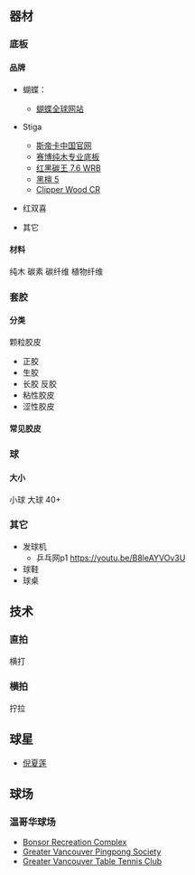 ## 器材
### 底板
#### 品牌
- 蝴蝶： 
   - [蝴蝶全球网站](https://www.butterfly-global.com/cn/)
- Stiga
  - [斯帝卡中国官网](http://www.stigasports.cn/)
  - [赛博纯木专业底板](http://www.stigasports.cn/product/diban/cybershape/665.html)
  - [红黑碳王 7.6 WRB](http://www.stigasports.cn/product/diban/carbo/432.html)
  - [黑檀 5](http://www.stigasports.cn/product/diban/hardwood/262.html)
  - [Clipper Wood CR](http://www.stigasports.cn/product/diban/clipper/239.html)
  
- 红双喜
- 其它
#### 材料
纯木
碳素
碳纤维
植物纤维
### 套胶
#### 分类
颗粒胶皮
- 正胶
- 生胶
- 长胶
反胶
- 粘性胶皮
- 涩性胶皮
#### 常见胶皮

### 球
#### 大小
小球
大球
40+
### 其它
- 发球机
   - 乒乓网p1 https://youtu.be/B8leAYVOv3U
- 球鞋
- 球桌
## 技术
### 直拍
横打
### 横拍
拧拉
## 球星
- [倪夏莲](https://zh.wikipedia.org/wiki/%E5%80%AA%E5%A4%8F%E8%8E%B2)
## 球场
### 温哥华球场
- [Bonsor Recreation Complex](https://www.burnaby.ca/recreation-and-arts/programs-and-activities/daily-activities?activity_tid=666&location_ref=2996) 
- [Greater Vancouver Pingpong Society](https://goo.gl/maps/B8xzcY5juAEfDkVU8)
- [Greater Vancouver Table Tennis Club](https://goo.gl/maps/rcmnjvvxC4r3JSh3A)
